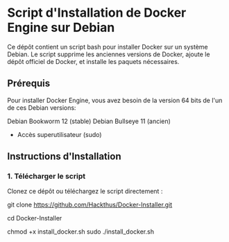 # Script d'Installation de Docker Engine sur Debian

Ce dépôt contient un script bash pour installer Docker sur un système Debian. Le script supprime les anciennes versions de Docker, ajoute le dépôt officiel de Docker, et installe les paquets nécessaires. 

## Prérequis

Pour installer Docker Engine, vous avez besoin de la version 64 bits de l'un de ces Debian versions:

Debian Bookworm 12 (stable)
Debian Bullseye 11 (ancien)

- Accès superutilisateur (sudo)

## Instructions d'Installation

### 1. Télécharger le script

Clonez ce dépôt ou téléchargez le script directement :

 
git clone https://github.com/Hackthus/Docker-Installer.git

cd Docker-Installer

chmod +x install_docker.sh
sudo ./install_docker.sh

